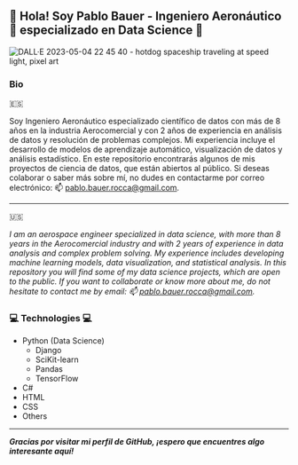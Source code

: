 ## 👋 Hola! Soy Pablo Bauer - Ingeniero Aeronáutico 🚀 especializado en Data Science 👋
![DALL·E 2023-05-04 22 45 40 - hotdog spaceship traveling at speed light, pixel art](https://user-images.githubusercontent.com/22222933/236363538-2a968de3-17d6-44d3-96cb-854ec64f6268.png)
### Bio
:es:

Soy Ingeniero Aeronáutico especializado científico de datos con más de 8 años en la industria Aerocomercial y con 2 años de experiencia en análisis de datos y resolución de problemas complejos. Mi experiencia incluye el desarrollo de modelos de aprendizaje automático, visualización de datos y análisis estadístico. En este repositorio encontrarás algunos de mis proyectos de ciencia de datos, que están abiertos al público. Si deseas colaborar o saber más sobre mí, no dudes en contactarme por correo electrónico: 📫 pablo.bauer.rocca@gmail.com.

---
:us:

*I am an aerospace engineer specialized in data science, with more than 8 years in the Aerocomercial industry and with 2 years of experience in data analysis and complex problem solving. My experience includes developing machine learning models, data visualization, and statistical analysis. In this repository you will find some of my data science projects, which are open to the public. If you want to collaborate or know more about me, do not hesitate to contact me by email: 📫 pablo.bauer.rocca@gmail.com.*

### 💻 Technologies 💻
- Python (Data Science)
  - Django
  - SciKit-learn
  - Pandas
  - TensorFlow
- C#
- HTML
- CSS
- Others

---
***Gracias por visitar mi perfil de GitHub, ¡espero que encuentres algo interesante aquí!***
<!--
**BauerPablo/BauerPablo** is a ✨ _special_ ✨ repository because its `README.md` (this file) appears on your GitHub profile.

Here are some ideas to get you started:

- 🔭 I’m currently working on ...
- 🌱 I’m currently learning ...
- 👯 I’m looking to collaborate on ...
- 🤔 I’m looking for help with ...
- 💬 Ask me about ...
- 📫 How to reach me: ...
- 😄 Pronouns: ...
- ⚡ Fun fact: ...
-->
